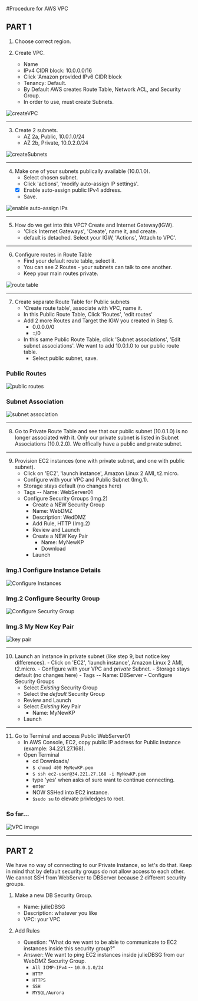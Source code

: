 #Procedure for AWS VPC

## PART 1

1. Choose correct region.
   
2. Create VPC.
   - Name
   - IPv4 CIDR block: 10.0.0.0/16
   - Click 'Amazon provided IPv6 CIDR block
   - Tenancy: Default.
   - By Default AWS creates Route Table, Network ACL, and Security Group.
   - In order to use, must create Subnets.

![createVPC](../assets/1-createVPC.png)

---

3. Create 2 subnets.
   - AZ 2a, Public, 10.0.1.0/24
   - AZ 2b, Private, 10.0.2.0/24

![createSubnets](../assets/2-createSubnet.png)

---

4. Make one of your subnets publically available (10.0.1.0).
   - Select chosen subnet.
   - Click 'actions', 'modify auto-assign IP settings'.
   - [x] Enable auto-assign public IPv4 address.
   - Save.
  
![enable auto-assign IPs](../assets/modAuto-assignIPs.png)

---

5. How do we get into this VPC? Create and Internet Gateway(IGW).
   - 'Click Internet Gateways', 'Create', name it, and create.
   - default is detached. Select your IGW, 'Actions', 'Attach to VPC'.

---

6. Configure routes in Route Table
   - Find your default route table, select it. 
   - You can see 2 Routes - your subnets can talk to one another. 
   - Keep your main routes private.

![route table](../assets/route-table.png)

---

7. Create separate Route Table for Public subnets
   - 'Create route table', associate with VPC, name it.
   - In this Public Route Table, Click 'Routes', 'edit routes'
   - Add 2 more Routes and Target the IGW you created in Step 5.
     - 0.0.0.0/0
     - ::/0
   - In this same Public Route Table, click 'Subnet associations', 'Edit subnet associations'. We want to add 10.0.1.0 to our public route table. 
     - Select public subnet, save.

### Public Routes
![public routes](../assets/EditRoutesforPublicRouteTable.png)

### Subnet Association
![subnet association](../assets/subnetAssociation.png)

---

8. Go to Private Route Table and see that our public subnet (10.0.1.0) is no longer associated with it. Only our private subnet is listed in Subnet Associations (10.0.2.0). We offically have a public and prvate subnet.
   
--- 

9.  Provision EC2 instances (one with private subnet, and one with public subnet). 
    - Click on 'EC2', 'launch instance', Amazon Linux 2 AMI, t2.micro.
    - Configure with your VPC and Public Subnet (Img.1).
    - Storage stays default (no changes here)
    - Tags -- Name: WebServer01
    - Configure Security Groups (Img.2)
      - Create a NEW Security Group
      - Name: WebDMZ
      - Description: WedDMZ
      - Add Rule, HTTP (Img.2)
      - Review and Launch
      - Create a NEW Key Pair
        - Name: MyNewKP
        - Download
      - Launch

### Img.1 Configure Instance Details
![Configure Instances](../assets/ec2Public.png)

### Img.2 Configure Security Group
![Configure Security Group](./../assets/ec2Public-securitygroup.png)

### Img.3 My New Key Pair
![key pair](../assets/MyNewKP.png)

---

10.   Launch an instance in private subnet (like step 9, but notice key differences).
    - Click on 'EC2', 'launch instance', Amazon Linux 2 AMI, t2.micro.
    - Configure with your VPC and _private_ Subnet.
    - Storage stays default (no changes here)
    - Tags -- Name: DBServer
    - Configure Security Groups
      - Select _Existing_ Security Group
      - Select the _default_ Security Group
      - Review and Launch
      - Select _Existing_ Key Pair
        - Name: MyNewKP
      - Launch  

---

11. Go to Terminal and access Public WebServer01
    - In AWS Console, EC2, copy public IP address for Public Instance (example: 34.221.27.168).
    - Open Terminal
      - cd Downloads/
      - `$ chmod 400 MyNewKP.pem`
      - `$ ssh ec2-user@34.221.27.168 -i MyNewKP.pem`
      - type 'yes' when asks of sure want to continue connecting.
      - enter
      - NOW SSHed into EC2 instance.
      - `$sudo su` to elevate privledges to root.

### So far...
![VPC image](../assets/vpc-image.png)

---

## PART 2
We have no way of connecting to our Private Instance, so let's do that. 
Keep in mind that by default security groups do not allow access to each other. We cannot SSH from WebServer to DBServer because 2 different security groups. 

1. Make a new DB Security Group.
   - Name: julieDBSG
   - Description: whatever you like
   - VPC: your VPC

2. Add Rules
   - Question: "What do we want to be able to communicate to EC2 instances inside this security group?"
   - Answer: We want to ping EC2 instances inside julieDBSG from our WebDMZ Security Group.
     - `All ICMP-IPv4` -- `10.0.1.0/24`
     - `HTTP`
     - `HTTPS`
     - `SSH`
     - `MYSQL/Aurora`